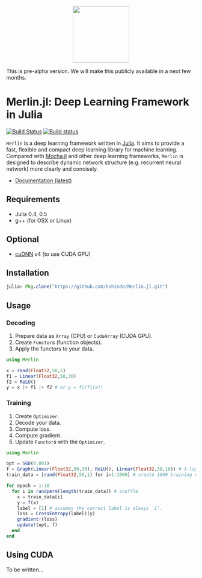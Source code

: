 <p align="center"><img src="https://github.com/hshindo/Merlin.jl/blob/master/Merlin.png" width="150"></p>

This is pre-alpha version. We will make this publicly available in a next few months.

# Merlin.jl: Deep Learning Framework in Julia

[![Build Status](https://travis-ci.org/hshindo/Merlin.jl.svg?branch=master)](https://travis-ci.org/hshindo/Merlin.jl)
[![Build status](https://ci.appveyor.com/api/projects/status/github/hshindo/Merlin.jl?branch=master)](https://ci.appveyor.com/project/hshindo/merlin-jl/branch/master)

`Merlin` is a deep learning framework written in [Julia](http://julialang.org/).
It aims to provide a fast, flexible and compact deep learning library for machine learning.
Compared with [Mocha.jl](https://github.com/pluskid/Mocha.jl) and other deep learning frameworks, `Merlin` is designed to describe dynamic network structure (e.g. recurrent neural network) more clearly and concisely.

- [Documentation (latest)](http://hshindo.github.io/Merlin.jl/latest/)

## Requirements
- Julia 0.4, 0.5
- g++ (for OSX or Linux)

## Optional
- [cuDNN](https://developer.nvidia.com/cudnn) v4 (to use CUDA GPU)

## Installation
```julia
julia> Pkg.clone("https://github.com/hshindo/Merlin.jl.git")
```

## Usage

### Decoding
1. Prepare data as `Array` (CPU) or `CudaArray` (CUDA GPU).
1. Create `Functor`s (function objects).
1. Apply the functors to your data.

``` julia
using Merlin

x = rand(Float32,50,5)
f1 = Linear(Float32,50,30)
f2 = ReLU()
y = x |> f1 |> f2 # or y = f2(f1(x))
```

### Training
1. Create `Optimizer`.
1. Decode your data.
1. Compute loss.
1. Compute gradient.
1. Update `Functor`s with the `Optimizer`.

``` julia
using Merlin

opt = SGD(0.001)
f = Graph(Linear(Float32,50,30), ReLU(), Linear(Float32,30,10)) # 3-layer network
train_data = [rand(Float32,50,1) for i=1:1000] # create 1000 training examples of size: (50,1)

for epoch = 1:10
  for i in randperm(length(train_data)) # shuffle
    x = train_data[i]
    y = f(x)
    label = [1] # assumes the correct label is always '1'.
    loss = CrossEntropy(label)(y)
    gradient!(loss)
    update!(opt, f)
  end
end
```

## Using CUDA
To be written...

